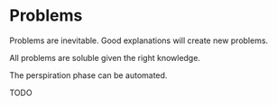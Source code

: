 # Problems

Problems are inevitable. Good explanations will create new problems.

All problems are soluble given the right knowledge. 

The perspiration phase can be automated.

TODO

